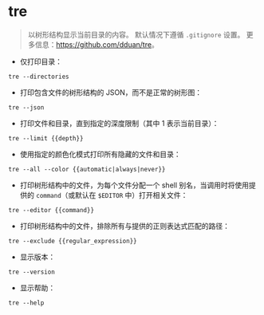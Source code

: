 # tre

> 以树形结构显示当前目录的内容。
> 默认情况下遵循 `.gitignore` 设置。
> 更多信息：<https://github.com/dduan/tre>。

- 仅打印目录：

`tre --directories`

- 打印包含文件的树形结构的 JSON，而不是正常的树形图：

`tre --json`

- 打印文件和目录，直到指定的深度限制（其中 1 表示当前目录）：

`tre --limit {{depth}}`

- 使用指定的颜色化模式打印所有隐藏的文件和目录：

`tre --all --color {{automatic|always|never}}`

- 打印树形结构中的文件，为每个文件分配一个 shell 别名，当调用时将使用提供的 `command`（或默认在 `$EDITOR` 中）打开相关文件：

`tre --editor {{command}}`

- 打印树形结构中的文件，排除所有与提供的正则表达式匹配的路径：

`tre --exclude {{regular_expression}}`

- 显示版本：

`tre --version`

- 显示帮助：

`tre --help`